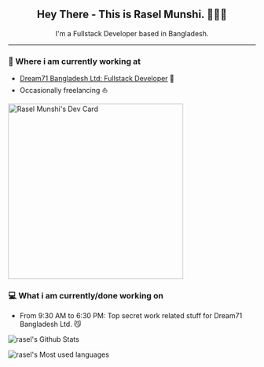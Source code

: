 

<!-- <p align='center'>
<a href="https://www.linkedin.com/in/ahraselahamed/"><img height="30" src="/icons/linkedin.png?raw=true"></a>&nbsp;&nbsp;
<a href="https://twitter.com/ahraselahamed"><img height="30" src="/icons/twitter.png?raw=true"></a>&nbsp;&nbsp;
<a href="https://facebook.com/ahraselahamed"><img height="30" src="/icons/facebook.png?raw=true"></a>

</p> -->

<h2 align="center">Hey There - This is Rasel Munshi. 👋👋👋</h2>
<p align="center">I'm a Fullstack Developer based in Bangladesh.
</p>

---

### 💼 Where i am currently working at

- [Dream71 Bangladesh Ltd: Fullstack Developer](https://www.dream71.com/) 💼
- Occasionally freelancing ⛵️

<a href="https://app.daily.dev/raselcse33"><img src="https://api.daily.dev/devcards/v2/cGEIe5rqpqVsiXJS7gNpL.png?type=default&r=jol" width="356" alt="Rasel Munshi's Dev Card"/></a>

### 💻 What i am currently/done working on

- From 9:30 AM to 6:30 PM: Top secret work related stuff for Dream71 Bangladesh Ltd. 😼

<!-- ### 📖 What i am currently learning
- ...
- ... -->

<!-- ### 👥 Where to find me

- [Stack Overflow](https://stackoverflow.com/users/6441801/ah-rasel)
- [LinkedIn](https://www.linkedin.com/in/ahraselahamed/)
- [Facebook](https://facebook.com/ahraselahamed)
- [Twitter](https://twitter.com/ahraselahamed)
- [Youtube](https://www.youtube.com/channel/UCGr4nfgogTZXevpx1lwcpjg)
 -->
![rasel's Github Stats](https://github-readme-stats.vercel.app/api?username=raselcse33&show_icons=true&theme=vue&count_private=true&layout=compact)

![rasel's Most used languages](https://github-readme-stats.vercel.app/api/top-langs/?username=raselcse33&count_private=true&layout=compact)
